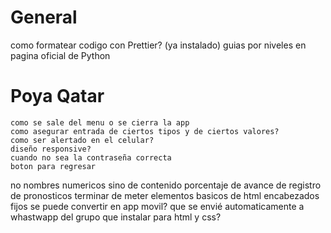 
# General
como formatear codigo con Prettier? (ya instalado)
guias por niveles en pagina oficial de Python





# Poya Qatar
    como se sale del menu o se cierra la app
    como asegurar entrada de ciertos tipos y de ciertos valores?
    como ser alertado en el celular?
    diseño responsive?
    cuando no sea la contraseña correcta
    boton para regresar
no nombres numericos sino de contenido
    porcentaje de avance de registro de pronosticos
terminar de meter elementos basicos de html
    encabezados fijos
    se puede convertir en app movil?
    que se envié automaticamente a whastwapp del grupo
que instalar para html y css?






